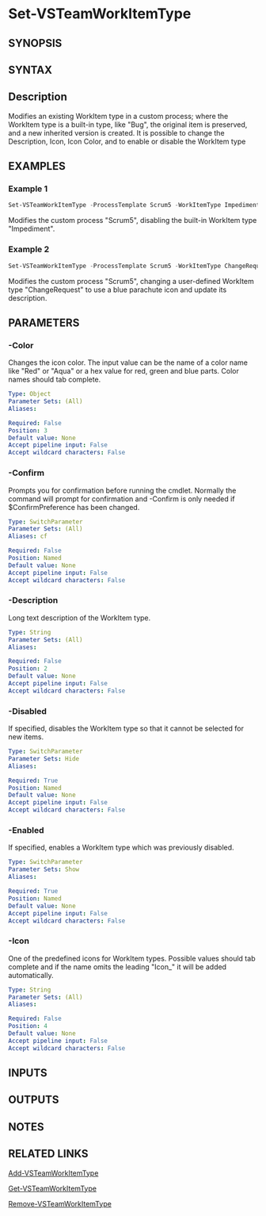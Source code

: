 <!-- #include "./common/header.md" -->

# Set-VSTeamWorkItemType

## SYNOPSIS

<!-- #include "./synopsis/Set-VSTeamWorkItemType.md" -->

## SYNTAX

## Description

Modifies an existing WorkItem type in a custom process; where the WorkItem type is a built-in type, like "Bug",
the original item is preserved, and a new inherited version is created.
It is possible to change the Description, Icon, Icon Color, and to enable or disable the WorkItem type

## EXAMPLES

### Example 1

```powershell
Set-VSTeamWorkItemType -ProcessTemplate Scrum5 -WorkItemType Impediment -Disabled
```

Modifies the custom process "Scrum5", disabling the built-in WorkItem type "Impediment".

### Example 2

```powershell
Set-VSTeamWorkItemType -ProcessTemplate Scrum5 -WorkItemType ChangeRequest -Icon icon_parachute -color Blue -Description "For requests from customers"
```

Modifies the custom process "Scrum5", changing a user-defined WorkItem type "ChangeRequest" to use
a blue parachute icon and update its description.

## PARAMETERS

### -Color

Changes the icon color. The input value can be the name of a color name like "Red" or "Aqua" or
a hex value for red, green and blue parts. Color names should tab complete.

```yaml
Type: Object
Parameter Sets: (All)
Aliases:

Required: False
Position: 3
Default value: None
Accept pipeline input: False
Accept wildcard characters: False
```

### -Confirm

Prompts you for confirmation before running the cmdlet. Normally the command will prompt for confirmation and -Confirm is only needed if \$ConfirmPreference has been changed.

```yaml
Type: SwitchParameter
Parameter Sets: (All)
Aliases: cf

Required: False
Position: Named
Default value: None
Accept pipeline input: False
Accept wildcard characters: False
```
<!-- #include "./params/Force.md" -->

<!-- #include "./params/whatif.md" -->

<!-- #include "./params/processTemplate.md" -->

<!-- #include "./params/workItemType.md" -->

### -Description

Long text description of the WorkItem type.

```yaml
Type: String
Parameter Sets: (All)
Aliases:

Required: False
Position: 2
Default value: None
Accept pipeline input: False
Accept wildcard characters: False
```

### -Disabled

If specified, disables the WorkItem type so that it cannot be selected for new items.

```yaml
Type: SwitchParameter
Parameter Sets: Hide
Aliases:

Required: True
Position: Named
Default value: None
Accept pipeline input: False
Accept wildcard characters: False
```

### -Enabled

If specified, enables a WorkItem type which was previously disabled.

```yaml
Type: SwitchParameter
Parameter Sets: Show
Aliases:

Required: True
Position: Named
Default value: None
Accept pipeline input: False
Accept wildcard characters: False
```

### -Icon

One of the predefined icons for WorkItem types. Possible values should tab complete and
if the name omits the leading "Icon\_" it will be added automatically.

```yaml
Type: String
Parameter Sets: (All)
Aliases:

Required: False
Position: 4
Default value: None
Accept pipeline input: False
Accept wildcard characters: False
```

## INPUTS

## OUTPUTS

## NOTES

## RELATED LINKS

[Add-VSTeamWorkItemType](Add-VSTeamWorkItemType.md)

[Get-VSTeamWorkItemType](Get-VSTeamWorkItemType.md)

[Remove-VSTeamWorkItemType](Remove-VSTeamWorkItemType.md)
